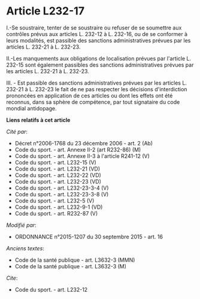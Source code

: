 # Article L232-17

I.-Se soustraire, tenter de se soustraire ou refuser de se soumettre aux contrôles prévus aux articles L. 232-12 à L. 232-16,
ou de se conformer à leurs modalités, est passible des sanctions administratives prévues par les articles L. 232-21 à L.
232-23.

II.-Les manquements aux obligations de localisation prévues par l'article L. 232-15 sont également passibles des sanctions
administratives prévues par les articles L. 232-21 à L. 232-23.

III. - Est passible des sanctions administratives prévues par les articles L. 232-21 à L. 232-23 le fait de ne pas respecter
les décisions d'interdiction prononcées en application de ces articles ou dont les effets ont été reconnus, dans sa sphère de
compétence, par tout signataire du code mondial antidopage.

**Liens relatifs à cet article**

_Cité par_:

  - Décret n°2006-1768 du 23 décembre 2006 - art. 2 (Ab)
  - Code du sport. - art. Annexe II-2 (art R232-86) (M)
  - Code du sport. - art. Annexe II-3 à l'article R241-12 (V)
  - Code du sport. - art. L232-15 (V)
  - Code du sport. - art. L232-21 (VD)
  - Code du sport. - art. L232-22 (VD)
  - Code du sport. - art. L232-23 (VD)
  - Code du sport. - art. L232-23-3-4 (V)
  - Code du sport. - art. L232-23-3-8 (V)
  - Code du sport. - art. L232-5 (V)
  - Code du sport. - art. L232-9-1 (VD)
  - Code du sport. - art. R232-87 (V)

_Modifié par_:

  - ORDONNANCE n°2015-1207 du 30 septembre 2015 - art. 16

_Anciens textes_:

  - Code de la santé publique - art. L3632-3 (MMN)
  - Code de la santé publique - art. L3632-3 (M)

_Cite_:

  - Code du sport. - art. L232-12
